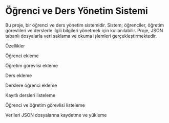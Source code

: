 # Öğrenci ve Ders Yönetim Sistemi

Bu proje, bir öğrenci ve ders yönetim sistemidir. Sistem; öğrenciler, öğretim görevlileri ve derslerle ilgili bilgileri yönetmek için kullanılabilir. Proje, JSON tabanlı dosyalarla veri saklama ve okuma işlemleri gerçekleştirmektedir.

Özellikler

Öğrenci ekleme

Öğretim görevlisi ekleme

Ders ekleme

Derslere öğrenci ekleme

Kayıtlı dersleri listeleme

Öğrenci ve öğretim görevlisi listeleme

Verileri JSON dosyalarına kaydetme ve yükleme
